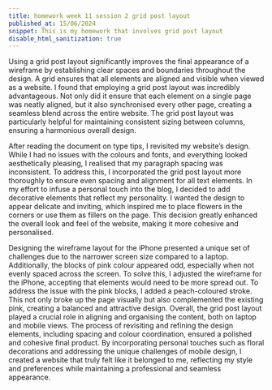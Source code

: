 ```yaml
---
title: homework week 11 session 2 grid post layout
published_at: 15/06/2024
snippet: This is my homework that involves grid post layout
disable_html_sanitization: true 
---
```


Using a grid post layout significantly improves the final appearance of a wireframe by establishing clear spaces and boundaries throughout the design. A grid ensures that all elements are aligned and visible when viewed as a website. I found that employing a grid post layout was incredibly advantageous. Not only did it ensure that each element on a single page was neatly aligned, but it also synchronised every other page, creating a seamless blend across the entire website. The grid post layout was particularly helpful for maintaining consistent sizing between columns, ensuring a harmonious overall design.

After reading the document on type tips, I revisited my website’s design. While I had no issues with the colours and fonts, and everything looked aesthetically pleasing, I realised that my paragraph spacing was inconsistent. To address this, I incorporated the grid post layout more thoroughly to ensure even spacing and alignment for all text elements.
In my effort to infuse a personal touch into the blog, I decided to add decorative elements that reflect my personality. I wanted the design to appear delicate and inviting, which inspired me to place flowers in the corners or use them as fillers on the page. This decision greatly enhanced the overall look and feel of the website, making it more cohesive and personalised.

Designing the wireframe layout for the iPhone presented a unique set of challenges due to the narrower screen size compared to a laptop. Additionally, the blocks of pink colour appeared odd, especially when not evenly spaced across the screen. To solve this, I adjusted the wireframe for the iPhone, accepting that elements would need to be more spread out. To address the issue with the pink blocks, I added a peach-coloured stroke. This not only broke up the page visually but also complemented the existing pink, creating a balanced and attractive design.
Overall, the grid post layout played a crucial role in aligning and organising the content, both on laptop and mobile views. The process of revisiting and refining the design elements, including spacing and colour coordination, ensured a polished and cohesive final product. By incorporating personal touches such as floral decorations and addressing the unique challenges of mobile design, I created a website that truly felt like it belonged to me, reflecting my style and preferences while maintaining a professional and seamless appearance.
